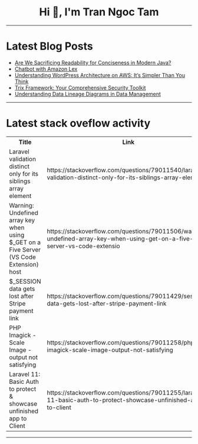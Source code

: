 <h1 align="center">Hi 👋, I'm Tran Ngoc Tam</h1>

---

# Latest Blog Posts 
<!-- BLOG-POST-LIST:START -->
- [Are We Sacrificing Readability for Conciseness in Modern Java?](https://dev.to/saamiabbaskhan/are-we-sacrificing-readability-for-conciseness-in-modern-java-34af)
- [Chatbot with Amazon Lex](https://dev.to/turkson/chatbot-with-amazon-lex-51c1)
- [Understanding WordPress Architecture on AWS: It’s Simpler Than You Think](https://dev.to/akhileshpm/understanding-wordpress-architecture-on-aws-its-simpler-than-you-think-57g5)
- [Trix Framework: Your Comprehensive Security Toolkit](https://dev.to/trixsec/trix-framework-your-comprehensive-security-toolkit-49l0)
- [Understanding Data Lineage Diagrams in Data Management](https://dev.to/buzzgk/understanding-data-lineage-diagrams-in-data-management-4o78)
<!-- BLOG-POST-LIST:END -->

---

# Latest stack oveflow activity
<table>
  <tr><th>Title</th><th>Link</th></tr>
  <!-- STACKOVERFLOW:START --><tr><td>Laravel validation distinct only for its siblings array element</td><td>https://stackoverflow.com/questions/79011540/laravel-validation-distinct-only-for-its-siblings-array-element</td></tr><tr><td>Warning: Undefined array key when using $_GET on a Five Server &lpar;VS Code Extension&rpar; host</td><td>https://stackoverflow.com/questions/79011506/warning-undefined-array-key-when-using-get-on-a-five-server-vs-code-extensio</td></tr><tr><td>$_SESSION data gets lost after Stripe payment link</td><td>https://stackoverflow.com/questions/79011429/session-data-gets-lost-after-stripe-payment-link</td></tr><tr><td>PHP Imagick - Scale Image - output not satisfying</td><td>https://stackoverflow.com/questions/79011258/php-imagick-scale-image-output-not-satisfying</td></tr><tr><td>Laravel 11: Basic Auth to protect &amp; showcase unfinished app to Client</td><td>https://stackoverflow.com/questions/79011255/laravel-11-basic-auth-to-protect-showcase-unfinished-app-to-client</td></tr><!-- STACKOVERFLOW:END -->
</table>

---


